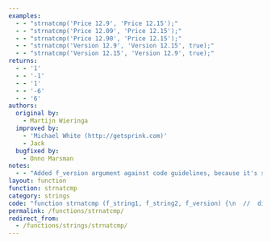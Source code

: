 ```yaml
---
examples:
  - - "strnatcmp('Price 12.9', 'Price 12.15');"
  - - "strnatcmp('Price 12.09', 'Price 12.15');"
  - - "strnatcmp('Price 12.90', 'Price 12.15');"
  - - "strnatcmp('Version 12.9', 'Version 12.15', true);"
  - - "strnatcmp('Version 12.15', 'Version 12.9', true);"
returns:
  - - '1'
  - - '-1'
  - - '1'
  - - '-6'
  - - '6'
authors:
  original by:
    - Martijn Wieringa
  improved by:
    - 'Michael White (http://getsprink.com)'
    - Jack
  bugfixed by:
    - Onno Marsman
notes:
  - - "Added f_version argument against code guidelines, because it's so neat"
layout: function
function: strnatcmp
category: strings
code: "function strnatcmp (f_string1, f_string2, f_version) {\n  //  discuss at: http://phpjs.org/functions/strnatcmp/\n  // original by: Martijn Wieringa\n  // improved by: Michael White (http://getsprink.com)\n  // improved by: Jack\n  // bugfixed by: Onno Marsman\n  //  depends on: strcmp\n  //        note: Added f_version argument against code guidelines, because it's so neat\n  //   example 1: strnatcmp('Price 12.9', 'Price 12.15');\n  //   returns 1: 1\n  //   example 2: strnatcmp('Price 12.09', 'Price 12.15');\n  //   returns 2: -1\n  //   example 3: strnatcmp('Price 12.90', 'Price 12.15');\n  //   returns 3: 1\n  //   example 4: strnatcmp('Version 12.9', 'Version 12.15', true);\n  //   returns 4: -6\n  //   example 5: strnatcmp('Version 12.15', 'Version 12.9', true);\n  //   returns 5: 6\n\n  var i = 0\n\n  if (f_version == undefined) {\n    f_version = false\n  }\n\n  var __strnatcmp_split = function (f_string) {\n    var result = []\n    var buffer = ''\n    var chr = ''\n    var i = 0,\n      f_stringl = 0\n\n    var text = true\n\n    f_stringl = f_string.length\n    for (i = 0; i < f_stringl; i++) {\n      chr = f_string.substring(i, i + 1)\n      if (chr.match(/\\d/)) {\n        if (text) {\n          if (buffer.length > 0) {\n            result[result.length] = buffer\n            buffer = ''\n          }\n\n          text = false\n        }\n        buffer += chr\n      } else if ((text == false) && (chr === '.') && (i < (f_string.length - 1)) && (f_string.substring(i + 1, i +\n            2)\n          .match(/\\d/))) {\n        result[result.length] = buffer\n        buffer = ''\n      } else {\n        if (text == false) {\n          if (buffer.length > 0) {\n            result[result.length] = parseInt(buffer, 10)\n            buffer = ''\n          }\n          text = true\n        }\n        buffer += chr\n      }\n    }\n\n    if (buffer.length > 0) {\n      if (text) {\n        result[result.length] = buffer\n      } else {\n        result[result.length] = parseInt(buffer, 10)\n      }\n    }\n\n    return result\n  }\n\n  var array1 = __strnatcmp_split(f_string1 + '')\n  var array2 = __strnatcmp_split(f_string2 + '')\n\n  var len = array1.length\n  var text = true\n\n  var result = -1\n  var r = 0\n\n  if (len > array2.length) {\n    len = array2.length\n    result = 1\n  }\n\n  for (i = 0; i < len; i++) {\n    if (isNaN(array1[i])) {\n      if (isNaN(array2[i])) {\n        text = true\n\n        if ((r = this.strcmp(array1[i], array2[i])) != 0) {\n          return r\n        }\n      } else if (text) {\n        return 1\n      } else {\n        return -1\n      }\n    } else if (isNaN(array2[i])) {\n      if (text) {\n        return -1\n      } else {\n        return 1\n      }\n    } else {\n      if (text || f_version) {\n        if ((r = (array1[i] - array2[i])) != 0) {\n          return r\n        }\n      } else {\n        if ((r = this.strcmp(array1[i].toString(), array2[i].toString())) != 0) {\n          return r\n        }\n      }\n\n      text = false\n    }\n  }\n\n  return result\n}\n"
permalink: /functions/strnatcmp/
redirect_from:
  - /functions/strings/strnatcmp/
---
```


<!-- WARNING! This file is auto generated by `npm run web:inject`, do not edit by hand -->

